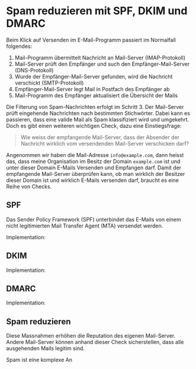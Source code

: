 # Spam reduzieren mit SPF, DKIM und DMARC

Beim Klick auf Versenden im E-Mail-Programm passiert im Normalfall folgendes:

1. Mail-Programm übermittelt Nachricht an Mail-Server (IMAP-Protokoll)
2. Mail-Server prüft den Empfänger und such den Empfänger-Mail-Server (DNS-Protokoll)
3. Wurde der Empfänger-Mail-Server gefunden, wird die Nachricht verschickt (SMTP-Protokoll)
4. Empfänger-Mail-Server legt Mail in Postfach des Empfänger ab
5. Mail-Programm des Empfänger aktualisiert die Übersicht der Mails

Die Filterung von Spam-Nachrichten erfolgt im Schritt 3. Der Mail-Server prüft eingehende Nachrichten nach bestimmten Stichwörter. Dabei kann es passieren, dass eine valide Mail als Spam klassifiziert wird und umgekehrt. Doch es gibt einen weiteren wichtigen Check, dazu eine Einstiegsfrage:

> Wie weiss der empfangende Mail-Server, dass der Absender der Nachricht wirklich vom versendenden Mail-Server verschicken darf?

Angenommen wir haben die Mail-Adresse `info@example.com`, dann heisst das, dass meine Organisation im Besitz der Domain `example.com` ist und unter dieser Domain E-Mails Versenden und Empfangen darf. Damit der empfangende Mail-Server überprüfen kann, ob man wirklich der Besitzer dieser Domain ist und wirklich E-Mails versenden darf, braucht es eine Reihe von Checks.

## SPF

Das Sender Policy Framework (SPF) unterbindet das E-Mails von einem nicht legitimierten Mail Transfer Agent (MTA) versendet werden.

Implementation:

## DKIM

Implementation:

## DMARC

Implementation:

## Spam reduzieren

Diese Massnahmen erhöhen die Reputation des eigenen Mail-Server. Andere Mail-Server können anhand dieser Check sicherstellen, dass alle ausgehenden Mails legitim sind.

Spam ist eine komplexe An